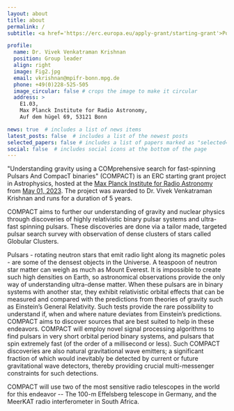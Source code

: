 ```yaml
---
layout: about
title: about
permalink: /
subtitle: <a href='https://erc.europa.eu/apply-grant/starting-grant'>Powered by the European Research Council Starting Grants scheme </a>

profile:
  name: Dr. Vivek Venkatraman Krishnan
  position: Group leader
  align: right
  image: Fig2.jpg
  email: vkrishnan@mpifr-bonn.mpg.de
  phone: +49(0)228-525-505
  image_circular: false # crops the image to make it circular
  address: >
    E1.03,
    Max Planck Institute for Radio Astronomy,
    Auf dem hügel 69, 53121 Bonn 

news: true  # includes a list of news items
latest_posts: false  # includes a list of the newest posts
selected_papers: false # includes a list of papers marked as "selected={true}"
social: false  # includes social icons at the bottom of the page
---
```


"Understanding gravity using a COMprehensive search for fast-spinning Pulsars And CompacT binaries" (COMPACT) is an ERC starting grant project in Astrophysics, hosted at the [Max Planck Institute for Radio Astronomy](https://www.mpifr-bonn.mpg.de/) from [May 01, 2023](https://www.mpifr-bonn.mpg.de/announcements/2022/5). The project was awarded to Dr. Vivek Venkatraman Krishnan and runs for a duration of 5 years. 

COMPACT aims to further our understanding of gravity and nuclear physics through discoveries of highly relativistic binary pulsar systems and ultra-fast spinning pulsars. These discoveries are done via a tailor made, targeted pulsar search survey with observation of dense clusters of stars called Globular Clusters. 

Pulsars - rotating neutron stars that emit radio light along its magnetic poles - are some of the densest objects in the Universe. A teaspoon of neutron star matter can weigh as much as Mount Everest. It is impossible to create such high densities on Earth, so astronomical observations provide the only way of understanding ultra-dense matter. When these pulsars are in binary systems with another star, they exhibit relativistic orbital effects that can be measured and compared with the predictions from theories of gravity such as Einstein’s General Relativity. Such tests provide the rare possibility to understand if, when and where nature deviates from Einstein’s predictions. COMPACT aims to discover sources that are best suited to help in these endeavors. COMPACT will employ novel signal processing algorithms to find pulsars in very short orbital period binary systems, and pulsars that spin extremely fast (of the order of a millisecond or less). Such COMPACT discoveries are also natural gravitational wave emitters; a significant fraction of which would inevitably be detected by current or future gravitational wave detectors, thereby providing crucial multi-messenger constraints for such detections.

COMPACT will use two of the most sensitive radio telescopes in the world for this endeavor -- The 100-m Effelsberg telescope in Germany, and the MeerKAT radio interferometer in South Africa.

